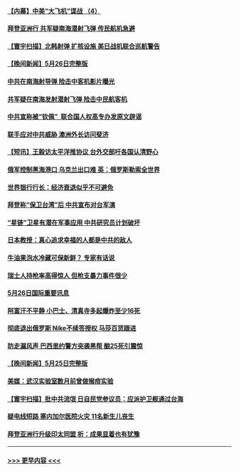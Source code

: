 #### [【内幕】中美“大飞机”谍战 （4）](../pages/prog202/a103439903.md?t=05271701) 
#### [拜登亚洲行 共军疑南海潜射飞弹 传民航机急避](../pages/prog202/a103439821.md?t=05271701) 
#### [【寰宇扫描】北韩射弹 扩核设施 美日战机联合巡航警告](../pages/prog202/a103439827.md?t=05271701) 
#### [【晚间新闻】5月26日完整版](../pages/prog202/a103439772.md?t=05271701) 
#### [中共在南海射导弹 险击中客机影片曝光](../pages/prog202/a103439664.md?t=05271701) 
#### [共军疑在南海发射潜射飞弹 险击中民航客机](../pages/prog202/a103439585.md?t=05271701) 
#### [中共宣称被“钦佩”  联合国人权高专办发原文辟谣](../pages/prog202/a103439561.md?t=05271701) 
#### [联手应对中共威胁 澳洲外长访问斐济](../pages/prog202/a103439444.md?t=05271701) 
#### [【短讯】王毅访太平洋推协议 台外交部吁各国认清野心](../pages/prog202/a103439442.md?t=05271701) 
#### [俄军控制黑海港口 乌克兰出口难 英：俄罗斯勒索全世界](../pages/prog202/a103439455.md?t=05271701) 
#### [世界银行行长：经济衰退似乎不可避免](../pages/prog202/a103439425.md?t=05271701) 
#### [拜登称“保卫台湾”后 中共宣布对台军演](../pages/prog202/a103439395.md?t=05271701) 
#### [“星链”卫星有潜在军事应用 中共研究员计划破坏](../pages/prog202/a103438976.md?t=05271701) 
#### [日本教授：真心追求幸福的人都是中共的敌人](../pages/prog202/a103439060.md?t=05271701) 
#### [牛油果泡水冷藏可保新鲜？ 专家有话说](../pages/prog202/a103439007.md?t=05271701) 
#### [瑞士人持枪率高得惊人 但枪支暴力事件很少](../pages/prog202/a103438922.md?t=05271701) 
#### [5月26日国际重要讯息](../pages/prog202/a103439035.md?t=05271701) 
#### [阿富汗不平静 小巴士、清真寺多起爆炸至少16死](../pages/prog202/a103438736.md?t=05271701) 
#### [彻底退出俄罗斯 Nike不续签授权 马莎百货跟进](../pages/prog202/a103438695.md?t=05271701) 
#### [防走漏风声  巴西里约警方突袭黑帮 酿25死引震惊](../pages/prog202/a103438634.md?t=05271701) 
#### [【晚间新闻】5月25日完整版](../pages/prog202/a103438547.md?t=05271701) 
#### [美媒：武汉实验室数月前曾做猴痘实验](../pages/prog202/a103438558.md?t=05271701) 
#### [【寰宇扫描】批中共流氓 日自民党参议员：应派护卫舰通过台海](../pages/prog202/a103438571.md?t=05271701) 
#### [疑电线短路 塞内加尔医院火灾 11名新生儿丧生](../pages/prog202/a103438587.md?t=05271701) 
#### [拜登亚洲行升级印太同盟 析：成果显着也有犹豫](../pages/prog202/a103438421.md?t=05271701) 

----
#### [ >>> 更早内容 <<< ](../indexes/prog202-earlier.md)
